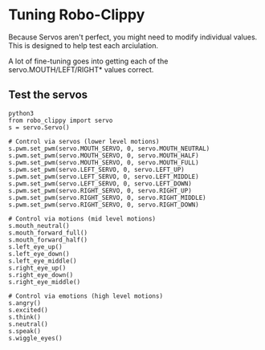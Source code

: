 # Tuning Robo-Clippy

Because Servos aren't perfect, you might need to modify individual values.  This is designed to help test each arciulation.

A lot of fine-tuning goes into getting each of the servo.MOUTH/LEFT/RIGHT* values correct.

## Test the servos
```shell
python3
from robo_clippy import servo
s = servo.Servo()

# Control via servos (lower level motions)
s.pwm.set_pwm(servo.MOUTH_SERVO, 0, servo.MOUTH_NEUTRAL)
s.pwm.set_pwm(servo.MOUTH_SERVO, 0, servo.MOUTH_HALF)
s.pwm.set_pwm(servo.MOUTH_SERVO, 0, servo.MOUTH_FULL)
s.pwm.set_pwm(servo.LEFT_SERVO, 0, servo.LEFT_UP)
s.pwm.set_pwm(servo.LEFT_SERVO, 0, servo.LEFT_MIDDLE)
s.pwm.set_pwm(servo.LEFT_SERVO, 0, servo.LEFT_DOWN)
s.pwm.set_pwm(servo.RIGHT_SERVO, 0, servo.RIGHT_UP)
s.pwm.set_pwm(servo.RIGHT_SERVO, 0, servo.RIGHT_MIDDLE)
s.pwm.set_pwm(servo.RIGHT_SERVO, 0, servo.RIGHT_DOWN)

# Control via motions (mid level motions)
s.mouth_neutral()
s.mouth_forward_full()
s.mouth_forward_half()
s.left_eye_up()
s.left_eye_down()
s.left_eye_middle()
s.right_eye_up()
s.right_eye_down()
s.right_eye_middle()

# Control via emotions (high level motions)
s.angry()
s.excited()
s.think()
s.neutral()
s.speak()
s.wiggle_eyes()
```

